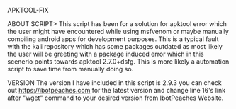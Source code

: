 APKTOOL-FIX

ABOUT SCRIPT>
This script has been for a solution for apktool error which the user might have encountered while using msfvenom or maybe
manually compiling android apps for development purposes. This is a typical fault with the kali repository which has some packages
outdated as most likely the user will be greeting with a package induced error which in this scenerio points towards apktool 2.7.0+dsfg. This is more likely a automation script to save time from manually doing so.  




VERSION
The version I have included in this script is 2.9.3 you can check out https://ibotpeaches.com for the latest version and change
line 16's link after "wget" command to your desired version from IbotPeaches Website.